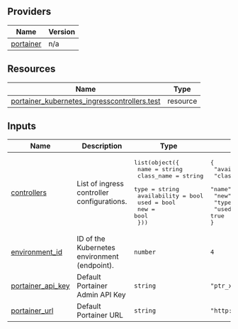 <!-- BEGIN_TF_DOCS -->


## Providers

| Name | Version |
|------|---------|
| <a name="provider_portainer"></a> [portainer](#provider\_portainer) | n/a |

## Resources

| Name | Type |
|------|------|
| [portainer_kubernetes_ingresscontrollers.test](https://registry.terraform.io/providers/portainer/portainer/latest/docs/resources/kubernetes_ingresscontrollers) | resource |

## Inputs

| Name | Description | Type | Default | Required |
|------|-------------|------|---------|:--------:|
| <a name="input_controllers"></a> [controllers](#input\_controllers) | List of ingress controller configurations. | <pre>list(object({<br/>    name         = string<br/>    class_name   = string<br/>    type         = string<br/>    availability = bool<br/>    used         = bool<br/>    new          = bool<br/>  }))</pre> | <pre>{<br/>  "availability": true,<br/>  "class_name": "nginx",<br/>  "name": "nginx",<br/>  "new": false,<br/>  "type": "ingress",<br/>  "used": true<br/>}</pre> | no |
| <a name="input_environment_id"></a> [environment\_id](#input\_environment\_id) | ID of the Kubernetes environment (endpoint). | `number` | `4` | no |
| <a name="input_portainer_api_key"></a> [portainer\_api\_key](#input\_portainer\_api\_key) | Default Portainer Admin API Key | `string` | `"ptr_xrP7XWqfZEOoaCJRu5c8qKaWuDtVc2Zb07Q5g22YpS8="` | no |
| <a name="input_portainer_url"></a> [portainer\_url](#input\_portainer\_url) | Default Portainer URL | `string` | `"http://localhost:9000"` | no |
<!-- END_TF_DOCS -->
